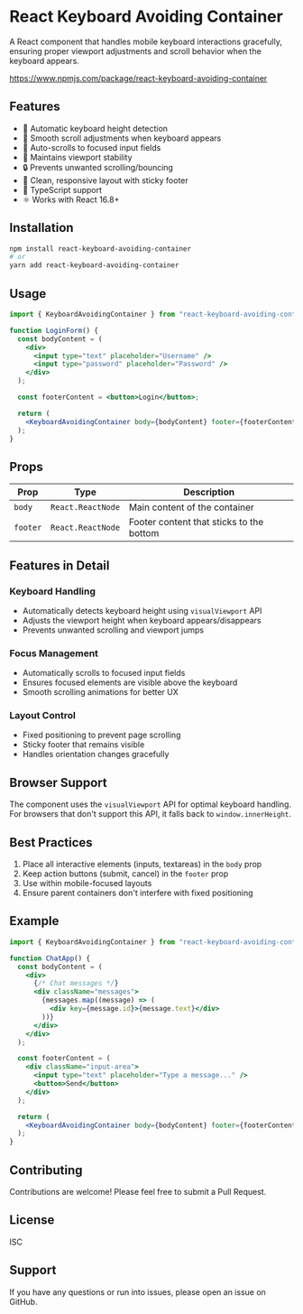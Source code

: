 # React Keyboard Avoiding Container

A React component that handles mobile keyboard interactions gracefully, ensuring proper viewport adjustments and scroll behavior when the keyboard appears.

https://www.npmjs.com/package/react-keyboard-avoiding-container

## Features

- 📱 Automatic keyboard height detection
- 🔄 Smooth scroll adjustments when keyboard appears
- 🎯 Auto-scrolls to focused input fields
- 📍 Maintains viewport stability
- 🔒 Prevents unwanted scrolling/bouncing
- 🎨 Clean, responsive layout with sticky footer
- 💪 TypeScript support
- ⚛️ Works with React 16.8+

## Installation

```bash
npm install react-keyboard-avoiding-container
# or
yarn add react-keyboard-avoiding-container
```

## Usage

```jsx
import { KeyboardAvoidingContainer } from "react-keyboard-avoiding-container";

function LoginForm() {
  const bodyContent = (
    <div>
      <input type="text" placeholder="Username" />
      <input type="password" placeholder="Password" />
    </div>
  );

  const footerContent = <button>Login</button>;

  return (
    <KeyboardAvoidingContainer body={bodyContent} footer={footerContent} />
  );
}
```

## Props

| Prop     | Type              | Description                              |
| -------- | ----------------- | ---------------------------------------- |
| `body`   | `React.ReactNode` | Main content of the container            |
| `footer` | `React.ReactNode` | Footer content that sticks to the bottom |

## Features in Detail

### Keyboard Handling

- Automatically detects keyboard height using `visualViewport` API
- Adjusts the viewport height when keyboard appears/disappears
- Prevents unwanted scrolling and viewport jumps

### Focus Management

- Automatically scrolls to focused input fields
- Ensures focused elements are visible above the keyboard
- Smooth scrolling animations for better UX

### Layout Control

- Fixed positioning to prevent page scrolling
- Sticky footer that remains visible
- Handles orientation changes gracefully

## Browser Support

The component uses the `visualViewport` API for optimal keyboard handling. For browsers that don't support this API, it falls back to `window.innerHeight`.

## Best Practices

1. Place all interactive elements (inputs, textareas) in the `body` prop
2. Keep action buttons (submit, cancel) in the `footer` prop
3. Use within mobile-focused layouts
4. Ensure parent containers don't interfere with fixed positioning

## Example

```jsx
import { KeyboardAvoidingContainer } from "react-keyboard-avoiding-container";

function ChatApp() {
  const bodyContent = (
    <div>
      {/* Chat messages */}
      <div className="messages">
        {messages.map((message) => (
          <div key={message.id}>{message.text}</div>
        ))}
      </div>
    </div>
  );

  const footerContent = (
    <div className="input-area">
      <input type="text" placeholder="Type a message..." />
      <button>Send</button>
    </div>
  );

  return (
    <KeyboardAvoidingContainer body={bodyContent} footer={footerContent} />
  );
}
```

## Contributing

Contributions are welcome! Please feel free to submit a Pull Request.

## License

ISC

## Support

If you have any questions or run into issues, please open an issue on GitHub.
